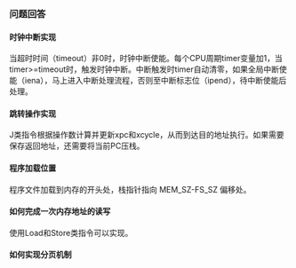 ### 问题回答

#### 时钟中断实现
当超时时间（timeout）非0时，时钟中断使能。每个CPU周期timer变量加1，当timer>=timeout时，触发时钟中断。中断触发时timer自动清零，如果全局中断使能（iena），马上进入中断处理流程，否则至中断标志位（ipend），待中断使能后处理。

#### 跳转操作实现
J类指令根据操作数计算并更新xpc和xcycle，从而到达目的地址执行。如果需要保存返回地址，还需要将当前PC压栈。

#### 程序加载位置
程序文件加载到内存的开头处，栈指针指向 MEM_SZ-FS_SZ 偏移处。

#### 如何完成一次内存地址的读写
使用Load和Store类指令可以实现。

#### 如何实现分页机制



